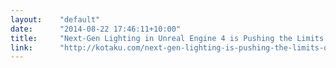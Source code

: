 ```yaml
---
layout:    "default"
date:      "2014-08-22 17:46:11+10:00"
title:     "Next-Gen Lighting in Unreal Engine 4 is Pushing the Limits of Realism"
link:      "http://kotaku.com/next-gen-lighting-is-pushing-the-limits-of-realism-1625324795?"
---
```

